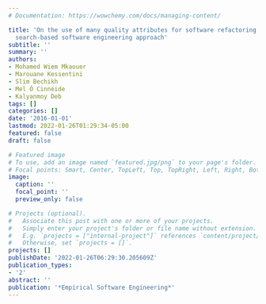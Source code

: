 ```yaml
---
# Documentation: https://wowchemy.com/docs/managing-content/

title: 'On the use of many quality attributes for software refactoring: a many-objective
  search-based software engineering approach'
subtitle: ''
summary: ''
authors:
- Mohamed Wiem Mkaouer
- Marouane Kessentini
- Slim Bechikh
- Mel Ó Cinnéide
- Kalyanmoy Deb
tags: []
categories: []
date: '2016-01-01'
lastmod: 2022-01-26T01:29:34-05:00
featured: false
draft: false

# Featured image
# To use, add an image named `featured.jpg/png` to your page's folder.
# Focal points: Smart, Center, TopLeft, Top, TopRight, Left, Right, BottomLeft, Bottom, BottomRight.
image:
  caption: ''
  focal_point: ''
  preview_only: false

# Projects (optional).
#   Associate this post with one or more of your projects.
#   Simply enter your project's folder or file name without extension.
#   E.g. `projects = ["internal-project"]` references `content/project/deep-learning/index.md`.
#   Otherwise, set `projects = []`.
projects: []
publishDate: '2022-01-26T06:29:30.205609Z'
publication_types:
- '2'
abstract: ''
publication: '*Empirical Software Engineering*'
---
```

